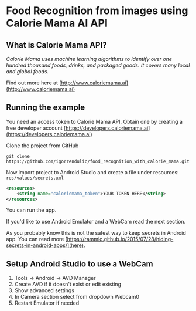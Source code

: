 # Food Recognition from images using Calorie Mama AI API

## What is Calorie Mama API?

*Calorie Mama uses machine learning algorithms to identify over one hundred thousand foods, drinks, and packaged goods. It covers many local and global foods.*

Find out more here at [http://www.caloriemama.ai](http://www.caloriemama.ai)

## Running the example

You need an access token to Calorie Mama API. Obtain one by creating a free developer account [https://developers.caloriemama.ai](https://developers.caloriemama.ai)

Clone the project from GitHub

```
git clone https://github.com/igorrendulic/food_recognition_with_calorie_mama.git
```

Now import project to Android Studio and create a file under resources: `res/values/secrets.xml`
```xml
<resources>
    <string name="caloriemama_token">YOUR TOKEN HERE</string>
</resources>
```

You can run the app. 

If you'd like to use Android Emulator and a WebCam read the next section.

As you probably know this is not the safest way to keep secrets in Android app. You can read more [https://rammic.github.io/2015/07/28/hiding-secrets-in-android-apps/](here).

## Setup Android Studio to use a WebCam

1. Tools -> Android -> AVD Manager
2. Create AVD if it doesn't exist or edit existing
3. Show advanced settings
4. In Camera section select from dropdown Webcam0
5. Restart Emulator if needed

